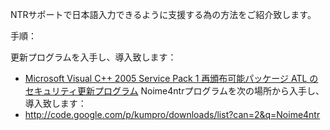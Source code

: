 NTRサポートで日本語入力できるように支援する為の方法をご紹介致します。

手順：

更新プログラムを入手し、導入致します：
  * [Microsoft Visual C++ 2005 Service Pack 1 再頒布可能パッケージ ATL のセキュリティ更新プログラム](http://www.microsoft.com/downloads/ja-jp/details.aspx?familyid=766a6af7-ec73-40ff-b072-9112bab119c2&displaylang=ja-nec)
Noime4ntrプログラムを次の場所から入手し、導入致します：
  * http://code.google.com/p/kumpro/downloads/list?can=2&q=Noime4ntr